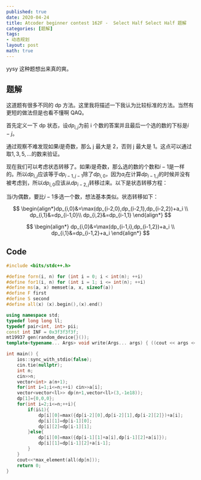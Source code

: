 ```yaml
---
published: true
date: 2020-04-24
title: Atcoder beginner contest 162F -  Select Half Select Half 题解
categories: [题解]
tags:
- 动态规划
layout: post
math: true
---
```

yysy 这种题想出来真的爽。


## 题解

这道题有很多不同的 dp 方法。这里我将描述一下我认为比较标准的方法。当然有更短的做法但是也看不懂啊 QAQ。

首先定义一下 dp 状态，设$dp_{i,j}$为前 i 个数的答案并且最后一个选的数的下标是$i-j$。

通过观察不难发现如果$i$是奇数，那么 j 最大是 2，否则 j 最大是 1。这点可以通过取$1,3,5,\dots$的数来验证。

现在我们可以考虑状态转移了。如果$i$是奇数，那么选的数的个数和$i-1$是一样的。所以$dp_{i,j}$应该等于$dp_{i-1,j-1}$除了$dp_{i,0}$，因为$a_i$在计算$dp_{i-1,j}$的时候并没有被考虑到，所以$dp_{i,0}$应该从$dp_{i-2,j}$转移过来。以下是状态转移方程：


当$i$为偶数，要比$i-1$多选一个数，想法基本类似。状态转移如下：

$$
\begin{align*}dp_{i,0}&=\max(dp_{i-2,0},dp_{i-2,1},dp_{i-2,2})+a_i \\ 
dp_{i,1}&=dp_{i-1,0}\\ 
dp_{i,2}&=dp_{i-1,1}
\end{align*}
$$


$$
\begin{align*}
dp_{i,0}&=\max(dp_{i-1,i},dp_{i-1,2})+a_i \\
dp_{i,1}&=dp_{i-1,2}+a_i
\end{align*}
$$



## Code

```cpp
#include <bits/stdc++.h>

#define forn(i, n) for (int i = 0; i < int(n); ++i)
#define for1(i, n) for (int i = 1; i <= int(n); ++i)
#define ms(a, x) memset(a, x, sizeof(a))
#define F first
#define S second
#define all(x) (x).begin(),(x).end()

using namespace std;
typedef long long ll;
typedef pair<int, int> pii;
const int INF = 0x3f3f3f3f;
mt19937 gen(random_device{}());
template<typename... Args> void write(Args... args) { ((cout << args << " "), ...); cout<<endl;}

int main() {
    ios::sync_with_stdio(false);
    cin.tie(nullptr);
    int n;
    cin>>n;
    vector<int> a(n+1);
    for(int i=1;i<=n;++i) cin>>a[i];
    vector<vector<ll>> dp(n+1,vector<ll>(3,-1e18));
    dp[1]={0,0,0};
    for(int i=2;i<=n;++i){
        if(i&1){
            dp[i][0]=max({dp[i-2][0],dp[i-2][1],dp[i-2][2]})+a[i];
            dp[i][1]=dp[i-1][0];
            dp[i][2]=dp[i-1][1];
        }else{
            dp[i][0]=max({dp[i-1][1]+a[i],dp[i-1][2]+a[i]});
            dp[i][1]=dp[i-1][2]+a[i-1];
        }
    }
    cout<<*max_element(all(dp[n]));
    return 0;
}
```
